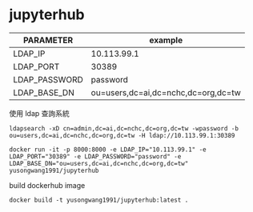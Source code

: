 # jupyterhub


PARAMETER     | example                               |
--------------|---------------------------------------|
LDAP_IP       |10.113.99.1                            |
LDAP_PORT     |30389                                  |
LDAP_PASSWORD |password                               |
LDAP_BASE_DN  |ou=users,dc=ai,dc=nchc,dc=org,dc=tw    | 




使用 ldap 查詢系統
```
ldapsearch -xD cn=admin,dc=ai,dc=nchc,dc=org,dc=tw -wpassword -b ou=users,dc=ai,dc=nchc,dc=org,dc=tw -H ldap://10.113.99.1:30389
```



```
docker run -it -p 8000:8000 -e LDAP_IP="10.113.99.1" -e LDAP_PORT="30389" -e LDAP_PASSWORD="password" -e LDAP_BASE_DN="ou=users,dc=ai,dc=nchc,dc=org,dc=tw" yusongwang1991/jupyterhub
```

build dockerhub image
```
docker build -t yusongwang1991/jupyterhub:latest .
```
